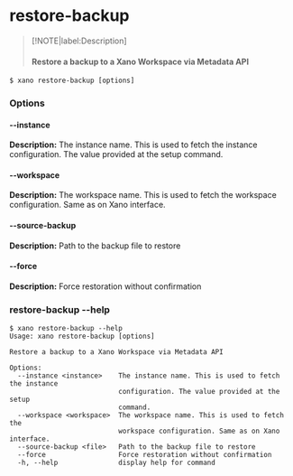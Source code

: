 # restore-backup
>[!NOTE|label:Description]
> #### Restore a backup to a Xano Workspace via Metadata API

```term
$ xano restore-backup [options]
```
### Options

#### --instance <instance>
**Description:** The instance name. This is used to fetch the instance configuration. The value provided at the setup command.
#### --workspace <workspace>
**Description:** The workspace name. This is used to fetch the workspace configuration. Same as on Xano interface.
#### --source-backup <file>
**Description:** Path to the backup file to restore
#### --force
**Description:** Force restoration without confirmation

### restore-backup --help
```term
$ xano restore-backup --help
Usage: xano restore-backup [options]

Restore a backup to a Xano Workspace via Metadata API

Options:
  --instance <instance>    The instance name. This is used to fetch the instance
                           configuration. The value provided at the setup
                           command.
  --workspace <workspace>  The workspace name. This is used to fetch the
                           workspace configuration. Same as on Xano interface.
  --source-backup <file>   Path to the backup file to restore
  --force                  Force restoration without confirmation
  -h, --help               display help for command
```